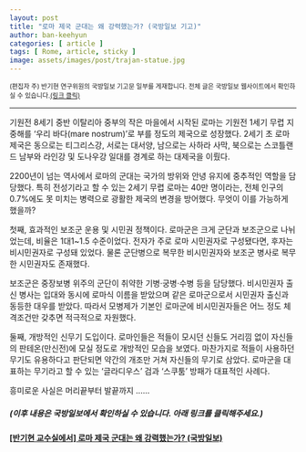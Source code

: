 ```yaml
---
layout: post
title: "로마 제국 군대는 왜 강력했는가? (국방일보 기고)"
author: ban-keehyun
categories: [ article ]
tags: [ Rome, article, sticky ]
image: assets/images/post/trajan-statue.jpg
---
```


<span class="text-muted" style="font-size:0.8em">(편집자 주) 반기현 연구위원의 국방일보 기고문 일부를 게재합니다. 전체 글은 국방일보 웹사이트에서 확인하실 수 있습니다.<a href="https://kookbang.dema.mil.kr/newsWeb/20211214/1/BBSMSTR_000000100139/view.do" target="_blank">(링크 클릭)</a></span>

----

기원전 8세기 중반 이탈리아 중부의 작은 마을에서 시작된 로마는 기원전 1세기 무렵 지중해를 ‘우리 바다(mare nostrum)’로 부를 정도의 제국으로 성장했다. 2세기 초 로마 제국은 동으로는 티그리스강, 서로는 대서양, 남으로는 사하라 사막, 북으로는 스코틀랜드 남부와 라인강 및 도나우강 일대를 경계로 하는 대제국을 이뤘다.

2200년이 넘는 역사에서 로마의 군대는 국가의 방위와 안녕 유지에 중추적인 역할을 담당했다. 특히 전성기라고 할 수 있는 2세기 무렵 로마는 40만 명이라는, 전체 인구의 0.7%에도 못 미치는 병력으로 광활한 제국의 변경을 방어했다. 무엇이 이를 가능하게 했을까?

첫째, 효과적인 보조군 운용 및 시민권 정책이다. 로마군은 크게 군단과 보조군으로 나뉘었는데, 비율은 1대1~1.5 수준이었다. 전자가 주로 로마 시민권자로 구성됐다면, 후자는 비시민권자로 구성돼 있었다. 물론 군단병으로 복무한 비시민권자와 보조군 병사로 복무한 시민권자도 존재했다.

보조군은 중장보병 위주의 군단이 취약한 기병·궁병·수병 등을 담당했다. 비시민권자 출신 병사는 입대와 동시에 로마식 이름을 받았으며 같은 로마군으로서 시민권자 출신과 동등한 대우를 받았다. 따라서 모병제가 기본인 로마군에 비시민권자들은 어느 정도 체격조건만 갖추면 적극적으로 자원했다.

둘째, 개방적인 신무기 도입이다. 로마인들은 적들이 모시던 신들도 거리낌 없이 자신들의 판테온(만신전)에 모실 정도로 개방적인 모습을 보였다. 마찬가지로 적들이 사용하던 무기도 유용하다고 판단되면 약간의 개조만 거쳐 자신들의 무기로 삼았다. 로마군을 대표하는 무기라고 할 수 있는 ‘글라디우스’ 검과 ‘스쿠툼’ 방패가 대표적인 사례다.

흥미로운 사실은 머리끝부터 발끝까지 ......

##### (이후 내용은 국방일보에서 확인하실 수 있습니다. 아래 링크를 클릭해주세요.)

__[[반기현 교수실에서] 로마 제국 군대는 왜 강력했는가? (국방일보)](https://kookbang.dema.mil.kr/newsWeb/20211214/1/BBSMSTR_000000100139/view.do)__

